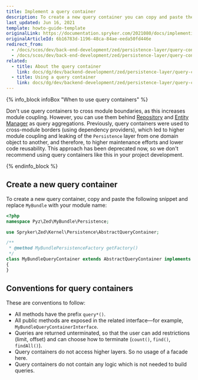 ```yaml
---
title: Implement a query container
description: To create a new query container you can copy and paste the snippet from this document and replace Mymodule with your module name.
last_updated: Jun 16, 2021
template: howto-guide-template
originalLink: https://documentation.spryker.com/2021080/docs/implementing-a-query-container
originalArticleId: 6b16783d-1196-48ca-84ae-eeda50fd446e
redirect_from:
  - /docs/scos/dev/back-end-development/zed/persistence-layer/query-container/implement-a-query-container.html
  - /docs/scos/dev/back-end-development/zed/persistence-layer/query-container/implementing-a-query-container.html
related:
  - title: About the query container
    link: docs/dg/dev/backend-development/zed/persistence-layer/query-container/query-container.html
  - title: Using a query container
    link: docs/dg/dev/backend-development/zed/persistence-layer/query-container/using-a-query-container.html
---
```


{% info_block infoBox "When to use query containers" %}

Don't use query containers to cross module boundaries, as this increases module coupling. However, you can use them behind [Repository](/docs/dg/dev/backend-development/zed/persistence-layer/repository.html) and [Entity Manager](/docs/dg/dev/backend-development/zed/persistence-layer/entity-manager.html) as query aggregations.
Previously, query containers were used to cross-module borders (using dependency providers), which led to higher module coupling and leaking of the `Persistence` layer from one domain object to another, and therefore, to higher maintenance efforts and lower code reusability. This approach has been deprecated now, so we don't recommend using query containers like this in your project development.

{% endinfo_block %}

## Create a new query container

To create a new query container, copy and paste the following snippet and replace `MyBundle` with your module name:

```php
<?php
namespace Pyz\Zed\MyBundle\Persistence;

use Spryker\Zed\Kernel\Persistence\AbstractQueryContainer;

/**
 * @method MyBundlePersistenceFactory getFactory()
 */
class MyBundleQueryContainer extends AbstractQueryContainer implements MyBundleQueryContainerInterface
{
}
```

## Conventions for query containers

These are conventions to follow:
- All methods have the prefix `query*()`.
- All public methods are exposed in the related interface—for example, `MyBundleQueryContainerInterface`.
- Queries are returned unterminated, so that the user can add restrictions (limit, offset) and can choose how to terminate (`count()`, `find()`, `findAll()`).
- Query containers do not access higher layers. So no usage of a facade here.
- Query containers do not contain any logic which is not needed to build queries.
